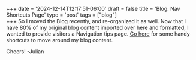 +++
date = '2024-12-14T12:17:51-06:00'
draft = false
title = 'Blog: Nav Shortcuts Page'
type = 'post'
tags = ["blog"]  
+++
So I moved the Blog recently, and re-organized it as well.  Now that I have 80% of my original blog content imported over here and formatted, I wanted to provide visitors a Navigation tips page.  [Go here](https://julianwest.me/Blog/nav-tips/) for some handy shortcuts to move around my blog content.  <br />

Cheers!  -Julian